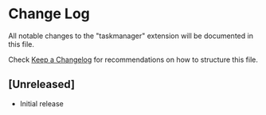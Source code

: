 # Change Log
All notable changes to the "taskmanager" extension will be documented in this file.

Check [Keep a Changelog](http://keepachangelog.com/) for recommendations on how to structure this file.

## [Unreleased]
- Initial release